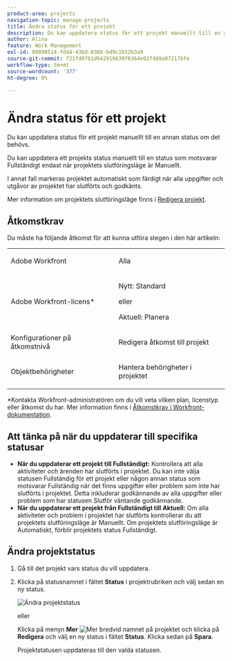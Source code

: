 ```yaml
---
product-area: projects
navigation-topic: manage-projects
title: Ändra status för ett projekt
description: Du kan uppdatera status för ett projekt manuellt till en annan status om det behövs. Du kan uppdatera ett projekts status manuellt till en status som motsvarar Fullständigt endast när projektets slutföringsläge är Manuellt.
author: Alina
feature: Work Management
exl-id: 80098514-fd44-436d-836b-bd9c1b52b3a9
source-git-commit: f21fd0761d942916039f6364e62f489a07217bfe
workflow-type: tm+mt
source-wordcount: '377'
ht-degree: 0%

---
```


# Ändra status för ett projekt

<!--Audited: 02/2024-->

Du kan uppdatera status för ett projekt manuellt till en annan status om det behövs.

Du kan uppdatera ett projekts status manuellt till en status som motsvarar Fullständigt endast när projektets slutföringsläge är Manuellt.

I annat fall markeras projektet automatiskt som färdigt när alla uppgifter och utgåvor av projektet har slutförts och godkänts.

Mer information om projektets slutföringsläge finns i [Redigera projekt](/help/quicksilver/manage-work/projects/manage-projects/edit-projects.md).

## Åtkomstkrav

Du måste ha följande åtkomst för att kunna utföra stegen i den här artikeln:

<table style="table-layout:auto"> 
 <col> 
 <col> 
 <tbody> 
  <tr> 
   <td role="rowheader">Adobe Workfront</td> 
   <td> <p>Alla</p> </td> 
  </tr> 
  <tr> 
   <td role="rowheader">Adobe Workfront-licens*</td> 
   <td> <p>Nytt: Standard </p> 
   eller
   <p>Aktuell: Planera </p>
   </td> 
  </tr> 
  <tr> 
   <td role="rowheader">Konfigurationer på åtkomstnivå</td> 
   <td> <p>Redigera åtkomst till projekt</p> </td> 
  </tr> 
  <tr> 
   <td role="rowheader">Objektbehörigheter</td> 
   <td> <p>Hantera behörigheter i projektet</p> </td> 
  </tr> 
 </tbody> 
</table>

&#42;Kontakta Workfront-administratören om du vill veta vilken plan, licenstyp eller åtkomst du har. Mer information finns i [Åtkomstkrav i Workfront-dokumentation](/help/quicksilver/administration-and-setup/add-users/access-levels-and-object-permissions/access-level-requirements-in-documentation.md).

## Att tänka på när du uppdaterar till specifika statusar

* **När du uppdaterar ett projekt till Fullständigt:** Kontrollera att alla aktiviteter och ärenden har slutförts i projektet. Du kan inte välja statusen Fullständig för ett projekt eller någon annan status som motsvarar Fullständig när det finns uppgifter eller problem som inte har slutförts i projektet. Detta inkluderar godkännande av alla uppgifter eller problem som har statusen Slutför väntande godkännande.
* **När du uppdaterar ett projekt från Fullständigt till Aktuell:** Om alla aktiviteter och problem i projektet har slutförts kontrollerar du att projektets slutföringsläge är Manuellt. Om projektets slutföringsläge är Automatiskt, förblir projektets status Fullständigt.

## Ändra projektstatus

1. Gå till det projekt vars status du vill uppdatera.
1. Klicka på statusnamnet i fältet **Status** i projektrubriken och välj sedan en ny status.

   ![Ändra projektstatus](assets/change-project-status-in-header-drop-down-nwe-350x371.png)

   eller

   Klicka på menyn **Mer** ![Mer ](assets/qs-more-menu.png) bredvid namnet på projektet och klicka på **Redigera** och välj en ny status i fältet **Status**. Klicka sedan på **Spara**.

   Projektstatusen uppdateras till den valda statusen.
